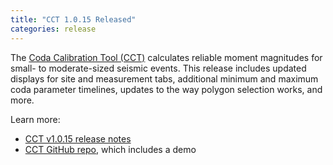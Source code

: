 ```yaml
---
title: "CCT 1.0.15 Released"
categories: release
---
```


The [Coda Calibration Tool (CCT)](https://github.com/LLNL/coda-calibration-tool) calculates reliable moment magnitudes for small- to moderate-sized seismic events. This release includes updated displays for site and measurement tabs, additional minimum and maximum coda parameter timelines, updates to the way polygon selection works, and more.

Learn more:

- [CCT v1.0.15 release notes](https://github.com/LLNL/coda-calibration-tool/releases/tag/1.0.15)
- [CCT GitHub repo](https://github.com/LLNL/coda-calibration-tool), which includes a demo
